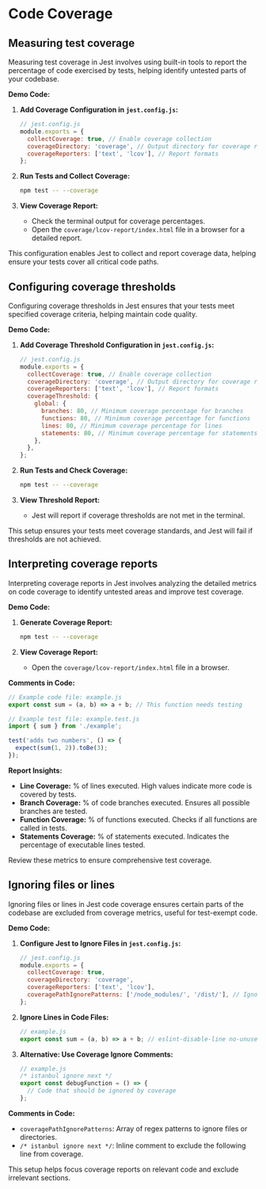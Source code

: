 # Code Coverage

## Measuring test coverage

Measuring test coverage in Jest involves using built-in tools to report the percentage of code exercised by tests, helping identify untested parts of your codebase.

**Demo Code:**
1. **Add Coverage Configuration in `jest.config.js`:**
   ```js
   // jest.config.js
   module.exports = {
     collectCoverage: true, // Enable coverage collection
     coverageDirectory: 'coverage', // Output directory for coverage reports
     coverageReporters: ['text', 'lcov'], // Report formats
   };
   ```

2. **Run Tests and Collect Coverage:**
   ```bash
   npm test -- --coverage
   ```

3. **View Coverage Report:**
   - Check the terminal output for coverage percentages.
   - Open the `coverage/lcov-report/index.html` file in a browser for a detailed report.

This configuration enables Jest to collect and report coverage data, helping ensure your tests cover all critical code paths.



## Configuring coverage thresholds

Configuring coverage thresholds in Jest ensures that your tests meet specified coverage criteria, helping maintain code quality.

**Demo Code:**
1. **Add Coverage Threshold Configuration in `jest.config.js`:**
   ```js
   // jest.config.js
   module.exports = {
     collectCoverage: true, // Enable coverage collection
     coverageDirectory: 'coverage', // Output directory for coverage reports
     coverageReporters: ['text', 'lcov'], // Report formats
     coverageThreshold: {
       global: {
         branches: 80, // Minimum coverage percentage for branches
         functions: 80, // Minimum coverage percentage for functions
         lines: 80, // Minimum coverage percentage for lines
         statements: 80, // Minimum coverage percentage for statements
       },
     },
   };
   ```

2. **Run Tests and Check Coverage:**
   ```bash
   npm test -- --coverage
   ```

3. **View Threshold Report:**
   - Jest will report if coverage thresholds are not met in the terminal.

This setup ensures your tests meet coverage standards, and Jest will fail if thresholds are not achieved.



## Interpreting coverage reports

Interpreting coverage reports in Jest involves analyzing the detailed metrics on code coverage to identify untested areas and improve test coverage.

**Demo Code:**
1. **Generate Coverage Report:**
   ```bash
   npm test -- --coverage
   ```

2. **View Coverage Report:**
   - Open the `coverage/lcov-report/index.html` file in a browser.

**Comments in Code:**
```js
// Example code file: example.js
export const sum = (a, b) => a + b; // This function needs testing

// Example test file: example.test.js
import { sum } from './example';

test('adds two numbers', () => {
  expect(sum(1, 2)).toBe(3);
});
```

**Report Insights:**
- **Line Coverage:** % of lines executed. High values indicate more code is covered by tests.
- **Branch Coverage:** % of code branches executed. Ensures all possible branches are tested.
- **Function Coverage:** % of functions executed. Checks if all functions are called in tests.
- **Statements Coverage:** % of statements executed. Indicates the percentage of executable lines tested.

Review these metrics to ensure comprehensive test coverage.



## Ignoring files or lines

Ignoring files or lines in Jest code coverage ensures certain parts of the codebase are excluded from coverage metrics, useful for test-exempt code.

**Demo Code:**

1. **Configure Jest to Ignore Files in `jest.config.js`:**
   ```js
   // jest.config.js
   module.exports = {
     collectCoverage: true,
     coverageDirectory: 'coverage',
     coverageReporters: ['text', 'lcov'],
     coveragePathIgnorePatterns: ['/node_modules/', '/dist/'], // Ignore specific directories
   };
   ```

2. **Ignore Lines in Code Files:**
   ```js
   // example.js
   export const sum = (a, b) => a + b; // eslint-disable-line no-unused-vars
   ```

3. **Alternative: Use Coverage Ignore Comments:**
   ```js
   // example.js
   /* istanbul ignore next */
   export const debugFunction = () => {
     // Code that should be ignored by coverage
   };
   ```

**Comments in Code:**
- `coveragePathIgnorePatterns`: Array of regex patterns to ignore files or directories.
- `/* istanbul ignore next */`: Inline comment to exclude the following line from coverage.

This setup helps focus coverage reports on relevant code and exclude irrelevant sections.
